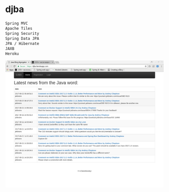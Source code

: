 # djba

	Spring MVC
	Apache Tiles 
	Spring Security
	Spring Data JPA 
	JPA / Hibernate 
	JAXB 
	Heroku

![alt text](https://github.com/danishevskiy/java-blog-aggregator/blob/master/Screenshot%20from%202017-08-22%2016-30-00.png)